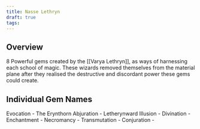```yaml
---
title: Nasse Lethryn
draft: true
tags:
---
```

## Overview

8 Powerful gems created by the [[Varya Lethryn]], as ways of harnessing each school of magic. These wizards removed themselves from the material plane after they realised the destructive and discordant power these gems could create.

## Individual Gem Names

Evocation - The Erynthorn
Abjuration - Letherynward
Illusion - 
Divination -
Enchantment - 
Necromancy - 
Transmutation - 
Conjuration - 